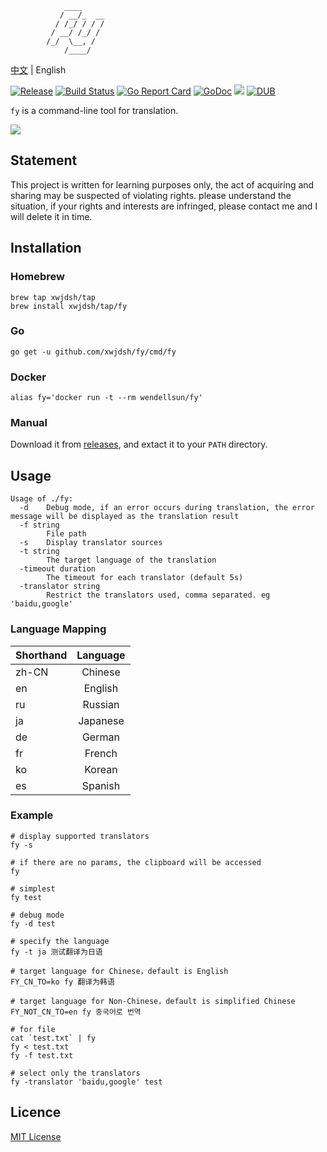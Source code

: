 ```
            ____
           / __/_  __
          / /_/ / / /
         / __/ /_/ /
        /_/  \__, /
            /____/
```
[中文](https://github.com/xwjdsh/fy/blob/master/README.md) | English

[![Release](https://img.shields.io/github/release/xwjdsh/fy.svg?style=flat-square)](https://github.com/xwjdsh/fy/releases/latest)
[![Build Status](https://travis-ci.org/xwjdsh/fy.svg?branch=master)](https://travis-ci.org/xwjdsh/fy)
[![Go Report Card](https://goreportcard.com/badge/github.com/xwjdsh/fy)](https://goreportcard.com/report/github.com/xwjdsh/fy)
[![GoDoc](https://godoc.org/github.com/xwjdsh/fy?status.svg)](https://godoc.org/github.com/xwjdsh/fy)
[![](https://images.microbadger.com/badges/image/wendellsun/fy.svg)](https://microbadger.com/images/wendellsun/fy)
[![DUB](https://img.shields.io/dub/l/vibe-d.svg)](https://github.com/xwjdsh/fy/blob/master/LICENSE)

`fy` is a command-line tool for translation.

![](https://raw.githubusercontent.com/xwjdsh/fy/master/screenshot/fy.gif)

## Statement
This project is written for learning purposes only, the act of acquiring and sharing may be suspected of violating rights. please understand the situation, if your rights and interests are infringed, please contact me and I will delete it in time.

## Installation
### Homebrew
```
brew tap xwjdsh/tap
brew install xwjdsh/tap/fy
```
### Go
```
go get -u github.com/xwjdsh/fy/cmd/fy
```
### Docker
```
alias fy='docker run -t --rm wendellsun/fy'
```
### Manual
Download it from [releases](https://github.com/xwjdsh/fy/releases), and extact it to your `PATH` directory.

## Usage
```
Usage of ./fy:
  -d    Debug mode, if an error occurs during translation, the error message will be displayed as the translation result
  -f string
        File path
  -s    Display translator sources
  -t string
        The target language of the translation
  -timeout duration
        The timeout for each translator (default 5s)
  -translator string
        Restrict the translators used, comma separated. eg 'baidu,google'
```

### Language Mapping

| Shorthand | Language | 
| - | :-: | 
| zh-CN | Chinese | 
| en | English | 
| ru | Russian | 
| ja | Japanese | 
| de | German | 
| fr | French | 
| ko | Korean | 
| es | Spanish | 

### Example
```shell
# display supported translators
fy -s

# if there are no params, the clipboard will be accessed
fy

# simplest
fy test

# debug mode
fy -d test

# specify the language
fy -t ja 测试翻译为日语

# target language for Chinese，default is English
FY_CN_TO=ko fy 翻译为韩语

# target language for Non-Chinese，default is simplified Chinese
FY_NOT_CN_TO=en fy 중국어로 번역

# for file
cat `test.txt` | fy
fy < test.txt
fy -f test.txt

# select only the translators
fy -translator 'baidu,google' test
```

## Licence
[MIT License](https://github.com/xwjdsh/fy/blob/master/LICENSE)
